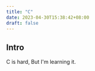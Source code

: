 ```yaml
---
title: "C"
date: 2023-04-30T15:38:42+08:00
draft: false
---
```


## Intro

C is hard, But I'm learning it.
